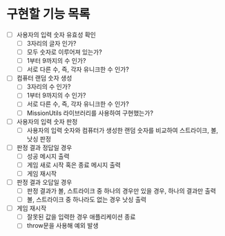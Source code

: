 # 구현할 기능 목록

- [ ] 사용자의 입력 숫자 유효성 확인
  - [ ] 3자리의 글자 인가?
  - [ ] 모두 숫자로 이루어져 있는가?
  - [ ] 1부터 9까지의 수 인가?
  - [ ] 서로 다른 수, 즉, 각자 유니크한 수 인가?

- [ ] 컴퓨터 랜덤 숫자 생성
  - [ ] 3자리의 수 인가?
  - [ ] 1부터 9까지의 수 인가?
  - [ ] 서로 다른 수, 즉, 각자 유니크한 수 인가?
  - [ ] MissionUtils 라이브러리를 사용하여 구현했는가?

- [ ] 사용자의 입력 숫자 판정
  - [ ] 사용자의 입력 숫자와 컴퓨터가 생성한 랜덤 숫자를 비교하여 스트라이크, 볼, 낫싱 판정

- [ ] 판정 결과 정답일 경우
  - [ ] 성공 메시지 출력
  - [ ] 게임 새로 시작 혹은 종료 메시지 출력
  - [ ] 게임 재시작

- [ ] 판정 결과 오답일 경우
  - [ ] 판정 결과가 볼, 스트라이크 중 하나의 경우만 있을 경우, 하나의 결과만 출력
  - [ ] 볼, 스트라이크 중 하나라도 없는 경우 낫싱 출력

- [ ] 게임 재시작
  - [ ] 잘못된 값을 입력한 경우 애플리케이션 종료
  - [ ] throw문을 사용해 예외 발생